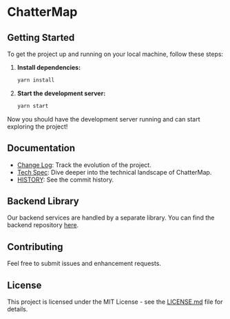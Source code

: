 # ChatterMap

## Getting Started

To get the project up and running on your local machine, follow these steps:

1. **Install dependencies:**
    ```bash
    yarn install
    ```

2. **Start the development server:**
    ```bash
    yarn start
    ```

Now you should have the development server running and can start exploring the project!

## Documentation

- [Change Log](CHANGELOG.md): Track the evolution of the project.
- [Tech Spec](https://chattermap.notion.site/Tech-Spec-7a4f390044de40dcafd913281694b1cf?pvs=4): Dive deeper into the technical landscape of ChatterMap.
- [HISTORY](history.md): See the commit history.

## Backend Library

Our backend services are handled by a separate library. You can find the backend repository [here](https://github.com/ignacio-urrutia/MyApp-backend).

## Contributing

Feel free to submit issues and enhancement requests.

## License

This project is licensed under the MIT License - see the [LICENSE.md](LICENSE.md) file for details.
